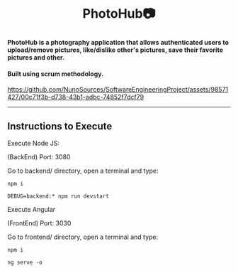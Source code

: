 # <p align="center"> PhotoHub📷 </p>

#### PhotoHub is a photography application that allows authenticated users to upload/remove pictures, like/dislike other's pictures, save their favorite pictures and other.

#### Built using scrum methodology.

https://github.com/NunoSources/SoftwareEngineeringProject/assets/98571427/00c71f3b-d738-43b1-adbc-74852f7dcf79

---

## Instructions to Execute
Execute Node JS:

(BackEnd) Port: 3080

Go to backend/ directory, open a terminal and type:
```
npm i
```
```
DEBUG=backend:* npm run devstart
```

Execute Angular

(FrontEnd) Port: 3030

Go to frontend/ directory, open a terminal and type:
```
npm i
```
```
ng serve -o
```
